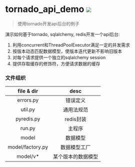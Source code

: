tornado_api_demo
![](https://img.shields.io/badge/python%20-%203.7-brightgreen.svg)
========
> 使用tornado开发api后台的例子

演示如何基于tornado, sqlalchemy, redis开发一个api后台:

1. 利用concurrent和ThreadPoolExecutor满足一定的并发需求
2. 按版本动态匹配数据模型，使版本迭代更新不影响旧版本
3. 对每个请求提供一个独立的sqlalchemy session
4. 提供存取缓存的修饰符，方便请求数据的缓存

### 文件组织

| file & dir | desc |
| :--: | :--:|
| errors.py | 错误定义 |
| util.py | 通用法规范 |
| pyredis.py | redis封装 |
| run.py | 主程序 |
| model | 数据模型 |
| model/factory.py | 数据模型工厂 |
| model/v* | 某个版本的数据模型 |

